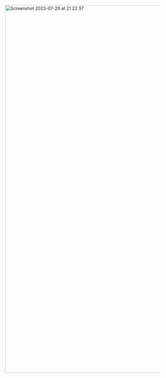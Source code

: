 <img width="1191" alt="Screenshot 2023-07-29 at 21 22 37" src="https://github.com/youneshenniwrites/airbnb-clone/assets/26605247/39b8bf92-b928-4217-a4ae-ea2df357a410">
